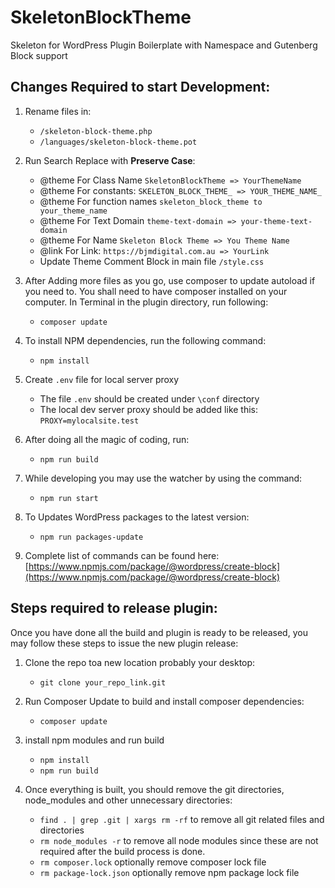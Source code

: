 # SkeletonBlockTheme
Skeleton for WordPress Plugin Boilerplate with Namespace and Gutenberg Block support


## Changes Required to start Development:

1. Rename files in:
    * `/skeleton-block-theme.php`
    * `/languages/skeleton-block-theme.pot`
   
2. Run Search Replace with **Preserve Case**:
    * @theme For Class Name `SkeletonBlockTheme => YourThemeName`
    * @theme For constants: `SKELETON_BLOCK_THEME_ => YOUR_THEME_NAME_`
    * @theme For function names `skeleton_block_theme to your_theme_name`
    * @theme For Text Domain `theme-text-domain => your-theme-text-domain`
    * @theme For Name `Skeleton Block Theme => You Theme Name`
    * @link For Link: `https://bjmdigital.com.au => YourLink`
    * Update Theme Comment Block in main file `/style.css`
   
3. After Adding more files as you go, use composer to update autoload if you need to. You shall need to have composer installed on your computer. In Terminal in the plugin directory, run following:
    *  `composer update`
   
4. To install NPM dependencies, run the following command:
   * `npm install`

5. Create `.env` file for local server proxy
   * The file `.env` should be created under `\conf` directory 
   * The local dev server proxy should be added like this: `PROXY=mylocalsite.test`
   
6. After doing all the magic of coding, run:
   * `npm run build`
   
7. While developing you may use the watcher by using the command:
   * `npm run start`
   
8. To Updates WordPress packages to the latest version:
   * `npm run packages-update`

9. Complete list of commands can be found here: [https://www.npmjs.com/package/@wordpress/create-block](https://www.npmjs.com/package/@wordpress/create-block) 

## Steps required to release plugin:

Once you have done all the build and plugin is ready to be released, you may follow these steps to issue the new plugin release:

1. Clone the repo toa new location probably your desktop:
   * `git clone your_repo_link.git`
   
2. Run Composer Update to build and install composer dependencies:
   * `composer update`
3. install npm modules and run build
   * `npm install`
   * `npm run build`
   
4. Once everything is built, you should remove the git directories, node_modules and other unnecessary directories:
   * `find . | grep .git | xargs rm -rf` to remove all git related files and directories
   * `rm node_modules -r` to remove all node modules since these are not required after the build process is done.
   * `rm composer.lock` optionally remove composer lock file
   * `rm package-lock.json` optionally remove npm package lock file
   



